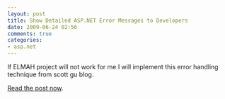 ```yaml
---
layout: post
title: Show Detailed ASP.NET Error Messages to Developers
date: 2009-06-24 02:56
comments: true
categories:
- asp.net
---
```

If ELMAH project will not work for me I will implement this error handling technique from scott gu blog.

<a title="Read Post" href="http://weblogs.asp.net/scottgu/archive/2006/08/12/Tip_2F00_Trick_3A00_-Show-Detailed-Error-Messages-to-Developers.aspx" target="_self">Read the post now</a>.
